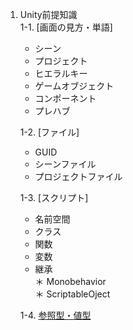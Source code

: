 1. Unity前提知識  
   1-1. [画面の見方・単語]
     - シーン
     - プロジェクト
     - ヒエラルキー
     - ゲームオブジェクト
     - コンポーネント
     - プレハブ  

   1-2. [ファイル]
     - GUID
     - シーンファイル
     - プロジェクトファイル

   1-3. [スクリプト]
     - 名前空間
     - クラス
     - 関数
     - 変数
     - 継承  
     ＊ Monobehavior  
     ＊ ScriptableOject
        
   1-4. [参照型・値型](1_4/1_4.md)
